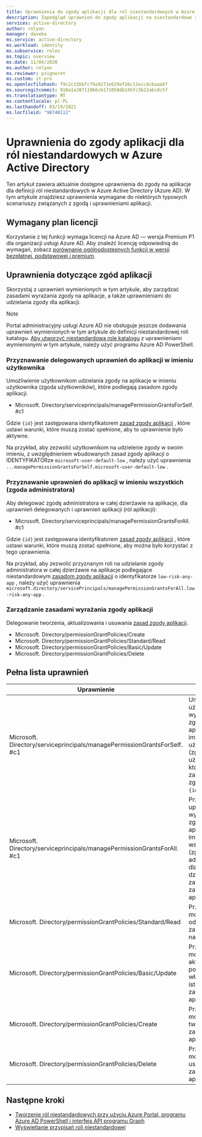 ```yaml
---
title: Uprawnienia do zgody aplikacji dla ról niestandardowych w Azure Active Directory | Microsoft Docs
description: Zapodgląd uprawnień do zgody aplikacji na niestandardowe role usługi Azure AD w Azure Portal, programie PowerShell lub interfejs API programu Graph.
services: active-directory
author: rolyon
manager: daveba
ms.service: active-directory
ms.workload: identity
ms.subservice: roles
ms.topic: overview
ms.date: 11/04/2020
ms.author: rolyon
ms.reviewer: psignoret
ms.custom: it-pro
ms.openlocfilehash: f9c2c15bbfcf9a9271e629ef26c11ecc4cbaaa6f
ms.sourcegitcommit: 910a1a38711966cb171050db245fc3b22abc8c5f
ms.translationtype: MT
ms.contentlocale: pl-PL
ms.lasthandoff: 03/19/2021
ms.locfileid: "98740112"
---
```

# <a name="app-consent-permissions-for-custom-roles-in-azure-active-directory"></a>Uprawnienia do zgody aplikacji dla ról niestandardowych w Azure Active Directory

Ten artykuł zawiera aktualnie dostępne uprawnienia do zgody na aplikacje dla definicji ról niestandardowych w Azure Active Directory (Azure AD). W tym artykule znajdziesz uprawnienia wymagane do niektórych typowych scenariuszy związanych z zgodą i uprawnieniami aplikacji.

## <a name="required-license-plan"></a>Wymagany plan licencji

Korzystanie z tej funkcji wymaga licencji na Azure AD — wersja Premium P1 dla organizacji usługi Azure AD. Aby znaleźć licencję odpowiednią do wymagań, zobacz [porównanie ogólnodostępnych funkcji w wersji bezpłatnej, podstawowej i premium](https://azure.microsoft.com/pricing/details/active-directory/).

## <a name="app-consent-permissions"></a>Uprawnienia dotyczące zgód aplikacji

Skorzystaj z uprawnień wymienionych w tym artykule, aby zarządzać zasadami wyrażania zgody na aplikacje, a także uprawnieniami do udzielania zgody dla aplikacji.

> [!NOTE]
> Portal administracyjny usługi Azure AD nie obsługuje jeszcze dodawania uprawnień wymienionych w tym artykule do definicji niestandardowej roli katalogu. [Aby utworzyć niestandardową rolę katalogu](custom-create.md#create-a-role-using-powershell) z uprawnieniami wymienionymi w tym artykule, należy użyć programu Azure AD PowerShell.

### <a name="granting-delegated-permissions-to-apps-on-behalf-of-self-user-consent"></a>Przyznawanie delegowanych uprawnień do aplikacji w imieniu użytkownika

Umożliwienie użytkownikom udzielania zgody na aplikacje w imieniu użytkownika (zgoda użytkowników), które podlegają zasadom zgody aplikacji.

- Microsoft. Directory/serviceprincipals/managePermissionGrantsForSelf. #c1

Gdzie `{id}` jest zastępowana identyfikatorem [zasad zgody aplikacji](../manage-apps/manage-app-consent-policies.md) , które ustawi warunki, które muszą zostać spełnione, aby to uprawnienie było aktywne.

Na przykład, aby zezwolić użytkownikom na udzielenie zgody w swoim imieniu, z uwzględnieniem wbudowanych zasad zgody aplikacji o IDENTYFIKATORze `microsoft-user-default-low` , należy użyć uprawnienia `...managePermissionGrantsForSelf.microsoft-user-default-low` .

### <a name="granting-permissions-to-apps-on-behalf-of-all-admin-consent"></a>Przyznawanie uprawnień do aplikacji w imieniu wszystkich (zgoda administratora)

Aby delegować zgodę administratora w całej dzierżawie na aplikacje, dla uprawnień delegowanych i uprawnień aplikacji (ról aplikacji):

- Microsoft. Directory/serviceprincipals/managePermissionGrantsForAll. #c1

Gdzie `{id}` jest zastępowana identyfikatorem [zasad zgody aplikacji](../manage-apps/manage-app-consent-policies.md) , które ustawi warunki, które muszą zostać spełnione, aby można było korzystać z tego uprawnienia.

Na przykład, aby zezwolić przyznanym roli na udzielanie zgody administratora w całej dzierżawie na aplikacje podlegające niestandardowym [zasadom zgody aplikacji](../manage-apps/manage-app-consent-policies.md) o identyfikatorze `low-risk-any-app` , należy użyć uprawnienia `microsoft.directory/servicePrincipals/managePermissionGrantsForAll.low-risk-any-app` .

### <a name="managing-app-consent-policies"></a>Zarządzanie zasadami wyrażania zgody aplikacji

Delegowanie tworzenia, aktualizowania i usuwania [zasad zgody aplikacji](../manage-apps/manage-app-consent-policies.md).

- Microsoft. Directory/permissionGrantPolicies/Create
- Microsoft. Directory/permissionGrantPolicies/Standard/Read
- Microsoft. Directory/permissionGrantPolicies/Basic/Update
- Microsoft. Directory/permissionGrantPolicies/Delete

## <a name="full-list-of-permissions"></a>Pełna lista uprawnień

Uprawnienie | Opis
---------- | -----------
Microsoft. Directory/serviceprincipals/managePermissionGrantsForSelf. #c1 | Umożliwia użytkownikom wyrażanie zgody na aplikacje w imieniu użytkownika (zgoda użytkowników), które podlegają zasadom zgody aplikacji `{id}` .
Microsoft. Directory/serviceprincipals/managePermissionGrantsForAll. #c1 | Przyznaje uprawnienie do wyrażania zgody na aplikacje w imieniu wszystkich (zgoda administratora dla całej dzierżawy), z zastrzeżeniem zasad zgody aplikacji `{id}` .
Microsoft. Directory/permissionGrantPolicies/Standard/Read | Przyznaje możliwość odczytywania zasad zgody na aplikacje.
Microsoft. Directory/permissionGrantPolicies/Basic/Update | Przyznaje możliwość aktualizowania podstawowych właściwości istniejących zasad zgody aplikacji.
Microsoft. Directory/permissionGrantPolicies/Create | Przyznaje możliwość tworzenia zasad zgody aplikacji.
Microsoft. Directory/permissionGrantPolicies/Delete | Przyznaje możliwość usuwania zasad zgody aplikacji.

## <a name="next-steps"></a>Następne kroki

- [Tworzenie ról niestandardowych przy użyciu Azure Portal, programu Azure AD PowerShell i interfejs API programu Graph](custom-create.md)
- [Wyświetlanie przypisań roli niestandardowej](../roles/view-assignments.md)
